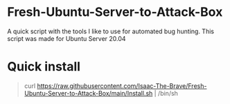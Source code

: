 # Fresh-Ubuntu-Server-to-Attack-Box
A quick script with the tools I like to use for automated bug hunting. This script was made for Ubuntu Server 20.04 


# Quick install 

> curl https://raw.githubusercontent.com/Isaac-The-Brave/Fresh-Ubuntu-Server-to-Attack-Box/main/Install.sh | /bin/sh 
